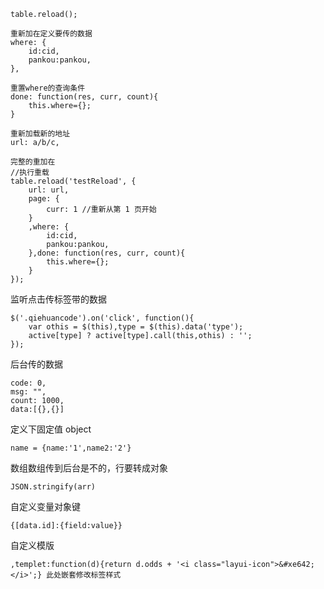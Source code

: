 ```
table.reload(); 

重新加在定义要传的数据
where: {
    id:cid,
    pankou:pankou,
},

重置where的查询条件
done: function(res, curr, count){
    this.where={};
}

重新加载新的地址
url: a/b/c,

完整的重加在
//执行重载
table.reload('testReload', {
    url: url,
    page: {
        curr: 1 //重新从第 1 页开始
    }
    ,where: {
        id:cid,
        pankou:pankou,
    },done: function(res, curr, count){
        this.where={};
    }
});
```

监听点击传标签带的数据

```
$('.qiehuancode').on('click', function(){
    var othis = $(this),type = $(this).data('type');
    active[type] ? active[type].call(this,othis) : '';
});
```

后台传的数据

```
code: 0,
msg: "",
count: 1000,
data:[{},{}]
```

定义下固定值 object

```
name = {name:'1',name2:'2'}
```

数组数组传到后台是不的，行要转成对象

```
JSON.stringify(arr)
```

自定义变量对象键

```
{[data.id]:{field:value}}
```

自定义模版

```
,templet:function(d){return d.odds + '<i class="layui-icon">&#xe642;</i>';} 此处嵌套修改标签样式
```



